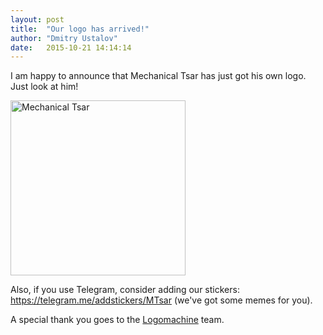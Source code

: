 ```yaml
---
layout: post
title:  "Our logo has arrived!"
author: "Dmitry Ustalov"
date:   2015-10-21 14:14:14
---
```


I am happy to announce that Mechanical Tsar has just got his own logo. Just look at him!

<div class="align-center">
  <img src="https://media.githubusercontent.com/media/mtsar/mtsar.github.io/master/media/logo.png" alt="Mechanical Tsar" style="height: 20em">
</div>

Also, if you use Telegram, consider adding our stickers: <https://telegram.me/addstickers/MTsar> (we've got some memes for you).

A special thank you goes to the [Logomachine](http://logomachine.ru/) team.
